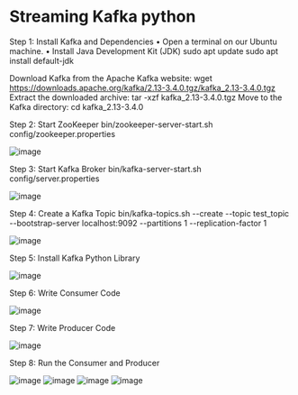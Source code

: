 # Streaming Kafka python  

Step 1: Install Kafka and Dependencies
•	Open a terminal on our Ubuntu machine.
•	Install Java Development Kit (JDK)
sudo apt update
sudo apt install default-jdk

Download Kafka from the Apache Kafka website:
wget https://downloads.apache.org/kafka/2.13-3.4.0.tgz/kafka_2.13-3.4.0.tgz
Extract the downloaded archive:
tar -xzf kafka_2.13-3.4.0.tgz
Move to the Kafka directory:
cd kafka_2.13-3.4.0


Step 2: Start ZooKeeper
bin/zookeeper-server-start.sh config/zookeeper.properties

![image](https://github.com/omara2001/Kafka-python-read-data-by-producer-and-consumer/assets/66154169/68788d43-9e7d-4be4-9a8f-9567f42621bf)


Step 3: Start Kafka Broker
bin/kafka-server-start.sh config/server.properties

![image](https://github.com/omara2001/Kafka-python-read-data-by-producer-and-consumer/assets/66154169/58bf55d3-7164-4c4c-9330-ada9eeda347d)


Step 4: Create a Kafka Topic
bin/kafka-topics.sh --create --topic test_topic --bootstrap-server localhost:9092 --partitions 1 --replication-factor 1


![image](https://github.com/omara2001/Kafka-python-read-data-by-producer-and-consumer/assets/66154169/36524c0e-5f39-4b4c-9d3c-796d0b264bb8)





Step 5: Install Kafka Python Library


![image](https://github.com/omara2001/Kafka-python-read-data-by-producer-and-consumer/assets/66154169/895d77c9-2997-47bd-8edd-9dd809102ee9)



Step 6: Write Consumer Code

![image](https://github.com/omara2001/Kafka-python-read-data-by-producer-and-consumer/assets/66154169/d703bdfa-00c5-45bc-a84c-45975f2eec3c)


Step 7: Write Producer Code

![image](https://github.com/omara2001/Kafka-python-read-data-by-producer-and-consumer/assets/66154169/7ce169f0-d16f-4266-8672-a9b110c859a3)


Step 8: Run the Consumer and Producer

![image](https://github.com/omara2001/Kafka-python-read-data-by-producer-and-consumer/assets/66154169/e6136573-eb3b-49be-93db-7acdc3b1122b)
![image](https://github.com/omara2001/Kafka-python-read-data-by-producer-and-consumer/assets/66154169/49dc7c37-76d7-426f-98fb-779de08c6e7e)
![image](https://github.com/omara2001/Kafka-python-read-data-by-producer-and-consumer/assets/66154169/326d75b3-f3b9-4ed0-9b25-1610f0280ad9)
![image](https://github.com/omara2001/Kafka-python-read-data-by-producer-and-consumer/assets/66154169/f65b8f7b-3030-4d5a-bb46-b90cdbabbfc3)




